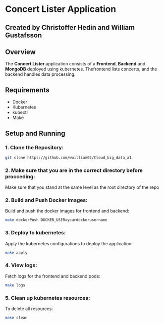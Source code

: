# Concert Lister Application

## Created by Christoffer Hedin and William Gustafsson

## Overview

The **Concert Lister** application consists of a **Frontend**, **Backend** and **MongoDB** deployed using kubernetes. Thefrontend lists concerts, and the backend handles data processing.

## Requirements

- Docker
- Kubernetes
- kubectl
- Make

## Setup and Running

### 1. Clone the Repository:
```bash
git clone https://github.com/wwilliam02/Cloud_big_data_a1
```

### 2. Make sure that you are in the correct directory before procceding:
Make sure that you stand at the same level as the root directory of the repo

### 2. Build and Push Docker Images:
Build and push the docker images for frontend and backend:

```bash
make dockerPush DOCKER_USER=yourdockerusername
```

### 3. Deploy to kubernetes:
Apply the kubernetes configurations to deploy the application:

```bash
make apply
```

### 4. View logs:
Fetch logs for the frontend and backend pods:
```bash
make logs
```

### 5. Clean up kubernetes resources:
To delete all resources:
```bash
make clean
```